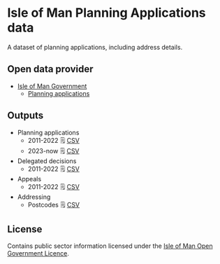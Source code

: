 # Isle of Man Planning Applications data

A dataset of planning applications, including address details.

## Open data provider

* [Isle of Man Government](https://www.gov.im/about-the-government/government/open-data/)
  * [Planning applications](https://www.gov.im/about-the-government/government/open-data/energy-and-environment/planning-application-data/)

## Outputs

  * Planning applications
    * 2011-2022 :spiral_notepad: [CSV](https://github.com/dankarran/isleofman-opendata/blob/main/data/gov.im/planning-applications/outputs/planning-applications.csv)
    * 2023-now :spiral_notepad: [CSV](https://github.com/dankarran/isleofman-opendata/blob/main/data/gov.im/planning-applications/outputs/planning-applications-weekly.csv)
  * Delegated decisions
    * 2011-2022 :spiral_notepad: [CSV](https://github.com/dankarran/isleofman-opendata/blob/main/data/gov.im/planning-applications/outputs/delegated-decisions.csv)
  * Appeals 
    * 2011-2022 :spiral_notepad: [CSV](https://github.com/dankarran/isleofman-opendata/blob/main/data/gov.im/planning-applications/outputs/appeals.csv)
  * Addressing
    * Postcodes :spiral_notepad: [CSV](https://github.com/dankarran/isleofman-opendata/blob/main/data/gov.im/planning-applications/outputs/addressing/postcodes/postcodes.csv)

## License

Contains public sector information licensed under the [Isle of Man Open Government Licence](https://www.gov.im/about-this-site/open-government-licence/).
